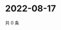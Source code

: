 # 2022-08-17

共 0 条

<!-- BEGIN WEIBO -->
<!-- 最后更新时间 Wed Aug 17 2022 21:45:26 GMT+0800 (China Standard Time) -->

<!-- END WEIBO -->
